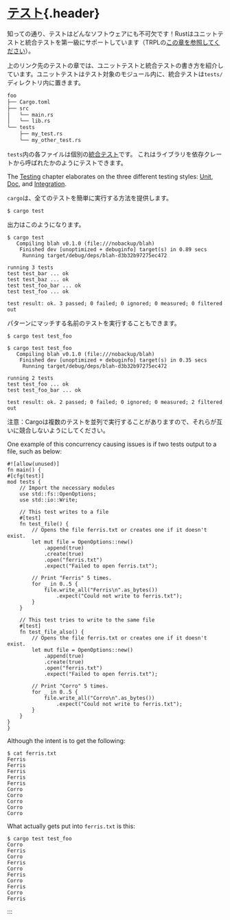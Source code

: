 # [テスト](#テスト){.header}

知っての通り、テストはどんなソフトウェアにも不可欠です！Rustはユニットテストと統合テストを第一級にサポートしています（TRPLの[この章を参照してください](https://doc.rust-lang.org/book/ch11-00-testing.html)）。

上のリンク先のテストの章では、ユニットテストと統合テストの書き方を紹介しています。ユニットテストはテスト対象のモジュール内に、統合テストは`tests/`ディレクトリ内に置きます。

``` txt
foo
├── Cargo.toml
├── src
│   └── main.rs
│   └── lib.rs
└── tests
    ├── my_test.rs
    └── my_other_test.rs
```

`tests`内の各ファイルは個別の[統合テスト](https://doc.rust-lang.org/book/ch11-03-test-organization.html#integration-tests)です。
これはライブラリを依存クレートから呼ばれたかのようにテストできます。

The [Testing](../testing.html) chapter elaborates on the three different
testing styles: [Unit](../testing/unit_testing.html),
[Doc](../testing/doc_testing.html), and
[Integration](../testing/integration_testing.html).

`cargo`は、全てのテストを簡単に実行する方法を提供します。

``` shell
$ cargo test
```

出力はこのようになります。

``` shell
$ cargo test
   Compiling blah v0.1.0 (file:///nobackup/blah)
    Finished dev [unoptimized + debuginfo] target(s) in 0.89 secs
     Running target/debug/deps/blah-d3b32b97275ec472

running 3 tests
test test_bar ... ok
test test_baz ... ok
test test_foo_bar ... ok
test test_foo ... ok

test result: ok. 3 passed; 0 failed; 0 ignored; 0 measured; 0 filtered out
```

パターンにマッチする名前のテストを実行することもできます。

``` shell
$ cargo test test_foo
```

``` shell
$ cargo test test_foo
   Compiling blah v0.1.0 (file:///nobackup/blah)
    Finished dev [unoptimized + debuginfo] target(s) in 0.35 secs
     Running target/debug/deps/blah-d3b32b97275ec472

running 2 tests
test test_foo ... ok
test test_foo_bar ... ok

test result: ok. 2 passed; 0 failed; 0 ignored; 0 measured; 2 filtered out
```

注意：Cargoは複数のテストを並列で実行することがありますので、それらが互いに競合しないようにしてください。

One example of this concurrency causing issues is if two tests output to
a file, such as below:

    #![allow(unused)]
    fn main() {
    #[cfg(test)]
    mod tests {
        // Import the necessary modules
        use std::fs::OpenOptions;
        use std::io::Write;

        // This test writes to a file
        #[test]
        fn test_file() {
            // Opens the file ferris.txt or creates one if it doesn't exist.
            let mut file = OpenOptions::new()
                .append(true)
                .create(true)
                .open("ferris.txt")
                .expect("Failed to open ferris.txt");

            // Print "Ferris" 5 times.
            for _ in 0..5 {
                file.write_all("Ferris\n".as_bytes())
                    .expect("Could not write to ferris.txt");
            }
        }

        // This test tries to write to the same file
        #[test]
        fn test_file_also() {
            // Opens the file ferris.txt or creates one if it doesn't exist.
            let mut file = OpenOptions::new()
                .append(true)
                .create(true)
                .open("ferris.txt")
                .expect("Failed to open ferris.txt");

            // Print "Corro" 5 times.
            for _ in 0..5 {
                file.write_all("Corro\n".as_bytes())
                    .expect("Could not write to ferris.txt");
            }
        }
    }
    }

Although the intent is to get the following:

``` shell
$ cat ferris.txt
Ferris
Ferris
Ferris
Ferris
Ferris
Corro
Corro
Corro
Corro
Corro
```

What actually gets put into `ferris.txt` is this:

``` shell
$ cargo test test_foo
Corro
Ferris
Corro
Ferris
Corro
Ferris
Corro
Ferris
Corro
Ferris
```
:::

